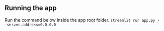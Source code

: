 ## Running the app
Run the command below inside the app root folder.
`streamlit run app.py --server.address=0.0.0.0`
